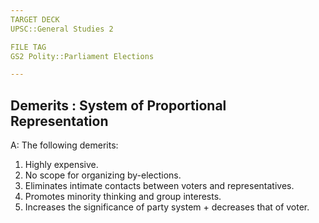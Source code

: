 ```yaml
---
TARGET DECK
UPSC::General Studies 2

FILE TAG
GS2 Polity::Parliament Elections

---
```


## Demerits : System of Proportional Representation
A: The following demerits:
1. Highly expensive.
2. No scope for organizing by-elections.
3. Eliminates intimate contacts between voters and representatives.
4. Promotes minority thinking and group interests.
5. Increases the significance of party system + decreases that of voter.
